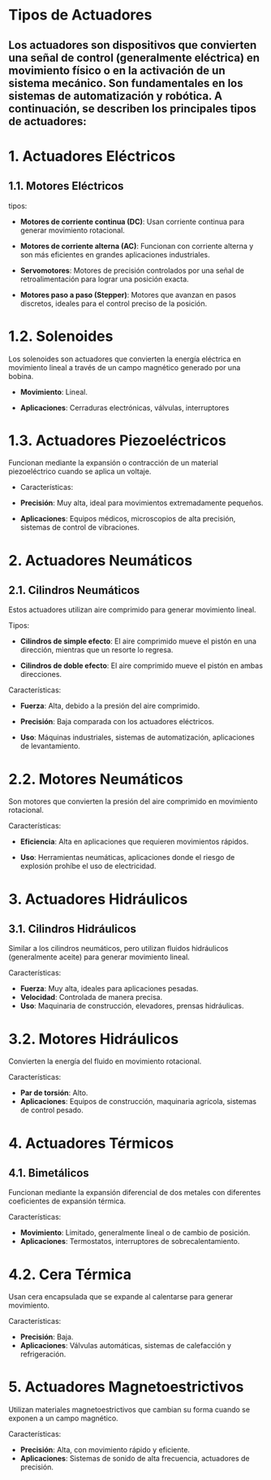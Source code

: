 # Tipos de Actuadores
## Los actuadores son dispositivos que convierten una señal de control (generalmente eléctrica) en movimiento físico o en la activación de un sistema mecánico. Son fundamentales en los sistemas de automatización y robótica. A continuación, se describen los principales tipos de actuadores:

# 1. Actuadores Eléctricos
## 1.1. Motores Eléctricos
tipos:

* **Motores de corriente continua (DC)**: Usan corriente continua para generar movimiento rotacional.

* **Motores de corriente alterna (AC)**:  Funcionan con corriente alterna y son más eficientes en grandes aplicaciones industriales.

* **Servomotores**: Motores de precisión controlados por una señal de retroalimentación para lograr una posición exacta.

* **Motores paso a paso (Stepper)**: Motores que avanzan en pasos discretos, ideales para el control preciso de la posición.

# 1.2. Solenoides

Los solenoides son actuadores que convierten la energía eléctrica en movimiento lineal a través de un campo magnético generado por una bobina.

* **Movimiento**: Lineal.

* **Aplicaciones**: Cerraduras electrónicas, válvulas, interruptores

# 1.3. Actuadores Piezoeléctricos

Funcionan mediante la expansión o contracción de un material piezoeléctrico cuando se aplica un voltaje.

* Características:

* **Precisión**: Muy alta, ideal para movimientos extremadamente pequeños.

* **Aplicaciones**: Equipos médicos, microscopios de alta precisión, sistemas de control de vibraciones.

# 2. Actuadores Neumáticos

## 2.1. Cilindros Neumáticos
Estos actuadores utilizan aire comprimido para generar movimiento lineal.

Tipos:

* **Cilindros de simple efecto**: El aire comprimido mueve el pistón en una dirección, mientras que un resorte lo regresa.

* **Cilindros de doble efecto**: El aire comprimido mueve el pistón en ambas direcciones.

Características:

* **Fuerza**: Alta, debido a la presión del aire comprimido.
* **Precisión**: Baja comparada con los actuadores eléctricos.

* **Uso**: Máquinas industriales, sistemas de automatización, aplicaciones de levantamiento.

# 2.2. Motores Neumáticos
Son motores que convierten la presión del aire comprimido en movimiento rotacional.

Características:

* **Eficiencia**: Alta en aplicaciones que requieren movimientos rápidos.

* **Uso**: Herramientas neumáticas, aplicaciones donde el riesgo de explosión prohíbe el uso de electricidad.

 # 3. Actuadores Hidráulicos
## 3.1. Cilindros Hidráulicos
Similar a los cilindros neumáticos, pero utilizan fluidos hidráulicos (generalmente aceite) para generar movimiento lineal.

Características:

* **Fuerza**: Muy alta, ideales para aplicaciones pesadas.
* **Velocidad**: Controlada de manera precisa.
* **Uso**: Maquinaria de construcción, elevadores, prensas hidráulicas.

# 3.2. Motores Hidráulicos
Convierten la energía del fluido en movimiento rotacional.

Características:

* **Par de torsión**: Alto.
* **Aplicaciones**: Equipos de construcción, maquinaria agrícola, sistemas de control pesado.

# 4. Actuadores Térmicos
## 4.1. Bimetálicos
Funcionan mediante la expansión diferencial de dos metales con diferentes coeficientes de expansión térmica.

Características:

* **Movimiento**: Limitado, generalmente lineal o de cambio de posición.
* **Aplicaciones**: Termostatos, interruptores de sobrecalentamiento.

# 4.2. Cera Térmica
Usan cera encapsulada que se expande al calentarse para generar movimiento.

Características:

* **Precisión**: Baja.
* **Aplicaciones**: Válvulas automáticas, sistemas de calefacción y refrigeración.

# 5. Actuadores Magnetoestrictivos
Utilizan materiales magnetoestrictivos que cambian su forma cuando se exponen a un campo magnético.

Características:

* **Precisión**: Alta, con movimiento rápido y eficiente.
* **Aplicaciones**: Sistemas de sonido de alta frecuencia, actuadores de precisión.








